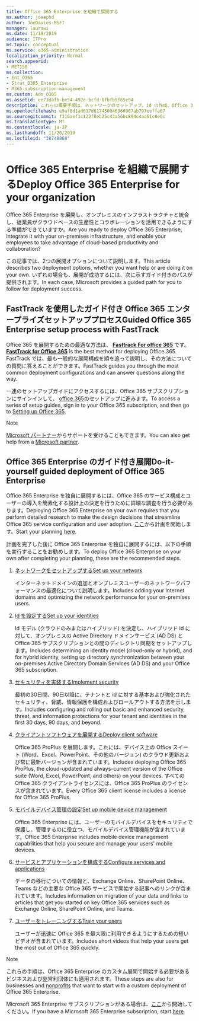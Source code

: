 ```yaml
---
title: Office 365 Enterprise を組織で展開する
ms.author: josephd
author: JoeDavies-MSFT
manager: laurawi
ms.date: 11/19/2019
audience: ITPro
ms.topic: conceptual
ms.service: o365-administration
localization_priority: Normal
search.appverid:
- MET150
ms.collection:
- Ent_O365
- Strat_O365_Enterprise
- M365-subscription-management
ms.custom: Adm_O365
ms.assetid: ee73dafb-be54-492e-bcfd-0fbfb5f65e94
description: これらの概要手順は、ネットワークのセットアップ、id の作成、Office 365 ProPlus の展開、データの移行、組織内のユーザーが Office 365 の使用を開始する際に役立つように設計されています。
ms.openlocfilehash: e9af8d1ad617d617450946966967ab797eeffa07
ms.sourcegitcommit: f316aef1c122f8eb25c43a56bc894c4aa61c8e0c
ms.translationtype: MT
ms.contentlocale: ja-JP
ms.lasthandoff: 11/20/2019
ms.locfileid: "38748068"
---
```

# <a name="deploy-office-365-enterprise-for-your-organization"></a><span data-ttu-id="43935-103">Office 365 Enterprise を組織で展開する</span><span class="sxs-lookup"><span data-stu-id="43935-103">Deploy Office 365 Enterprise for your organization</span></span>

<span data-ttu-id="43935-104">Office 365 Enterprise を展開し、オンプレミスのインフラストラクチャと統合し、従業員がクラウドベースの生産性とコラボレーションを活用できるようにする準備ができていますか。</span><span class="sxs-lookup"><span data-stu-id="43935-104">Are you ready to deploy Office 365 Enterprise, integrate it with your on-premises infrastructure, and enable your employees to take advantage of cloud-based productivity and collaboration?</span></span>

<span data-ttu-id="43935-105">この記事では、2つの展開オプションについて説明します。</span><span class="sxs-lookup"><span data-stu-id="43935-105">This article describes two deployment options, whether you want help or are doing it on your own.</span></span> <span data-ttu-id="43935-106">いずれの場合も、展開が成功するには、次に示すガイド付きのパスが提供されます。</span><span class="sxs-lookup"><span data-stu-id="43935-106">In each case, Microsoft provides a guided path for you to follow for deployment success.</span></span>

## <a name="guided-office-365-enterprise-setup-process-with-fasttrack"></a><span data-ttu-id="43935-107">FastTrack を使用したガイド付き Office 365 エンタープライズセットアッププロセス</span><span class="sxs-lookup"><span data-stu-id="43935-107">Guided Office 365 Enterprise setup process with FastTrack</span></span>

<span data-ttu-id="43935-108">Office 365 を展開するための最適な方法は、 **[Fasttrack For office 365](https://docs.microsoft.com/fasttrack/O365-fasttrack-benefit-for-office-365)** です。</span><span class="sxs-lookup"><span data-stu-id="43935-108">**[FastTrack for Office 365](https://docs.microsoft.com/fasttrack/O365-fasttrack-benefit-for-office-365)** is the best method for deploying Office 365.</span></span> <span data-ttu-id="43935-109">FastTrack では、最も一般的な展開構成を順を追って説明し、その方法についての質問に答えることができます。</span><span class="sxs-lookup"><span data-stu-id="43935-109">FastTrack guides you through the most common deployment configurations and can answer questions along the way.</span></span> 

<span data-ttu-id="43935-110">一連のセットアップガイドにアクセスするには、Office 365 サブスクリプションにサインインして、 [office 365](https://aka.ms/o365fasttrack)のセットアップに進みます。</span><span class="sxs-lookup"><span data-stu-id="43935-110">To access a series of setup guides, sign in to your Office 365 subscription, and then go to [Setting up Office 365](https://aka.ms/o365fasttrack).</span></span>

>[!Note]
><span data-ttu-id="43935-111">[Microsoft パートナー](https://www.microsoft.com/solution-providers/home)からサポートを受けることもできます。</span><span class="sxs-lookup"><span data-stu-id="43935-111">You can also get help from a [Microsoft partner](https://www.microsoft.com/solution-providers/home).</span></span>
>

## <a name="do-it-yourself-guided-deployment-of-office-365-enterprise"></a><span data-ttu-id="43935-112">Office 365 Enterprise のガイド付き展開</span><span class="sxs-lookup"><span data-stu-id="43935-112">Do-it-yourself guided deployment of Office 365 Enterprise</span></span>

<span data-ttu-id="43935-113">Office 365 Enterprise を独自に展開するには、Office 365 のサービス構成とユーザーの導入を簡素化する設計上の決定を行うために詳細な調査を行う必要があります。</span><span class="sxs-lookup"><span data-stu-id="43935-113">Deploying Office 365 Enterprise on your own requires that you perform detailed research to make the design decisions that streamline Office 365 service configuration and user adoption.</span></span> <span data-ttu-id="43935-114">[ここ](get-your-organization-ready-for-office-365.md)から計画を開始します。</span><span class="sxs-lookup"><span data-stu-id="43935-114">Start your planning [here](get-your-organization-ready-for-office-365.md).</span></span>

<span data-ttu-id="43935-115">計画を完了した後に Office 365 Enterprise を独自に展開するには、以下の手順を実行することをお勧めします。</span><span class="sxs-lookup"><span data-stu-id="43935-115">To deploy Office 365 Enterprise on your own after completing your planning, these are the recommended steps.</span></span>

1. [<span data-ttu-id="43935-116">ネットワークをセットアップする</span><span class="sxs-lookup"><span data-stu-id="43935-116">Set up your network</span></span>](set-up-network-for-office-365.md)

   <span data-ttu-id="43935-117">インターネットドメインの追加とオンプレミスユーザーのネットワークパフォーマンスの最適化について説明します。</span><span class="sxs-lookup"><span data-stu-id="43935-117">Includes adding your Internet domains and optimizing the network performance for your on-premises users.</span></span>
 
2. [<span data-ttu-id="43935-118">Id を設定する</span><span class="sxs-lookup"><span data-stu-id="43935-118">Set up your identities</span></span>](protect-your-global-administrator-accounts.md)

   <span data-ttu-id="43935-119">Id モデル (クラウドのみまたはハイブリッド) を決定し、ハイブリッド id に対して、オンプレミスの Active Directory ドメインサービス (AD DS) と Office 365 サブスクリプションとの間のディレクトリ同期をセットアップします。</span><span class="sxs-lookup"><span data-stu-id="43935-119">Includes determining an identity model (cloud-only or hybrid), and for hybrid identity, setting up directory synchronization between your on-premises Active Directory Domain Services (AD DS) and your Office 365 subscription.</span></span>

3. [<span data-ttu-id="43935-120">セキュリティを実装する</span><span class="sxs-lookup"><span data-stu-id="43935-120">Implement security</span></span>](https://docs.microsoft.com/office365/securitycompliance/security-roadmap)

   <span data-ttu-id="43935-121">最初の30日間、90日以降に、テナントと id に対する基本および強化されたセキュリティ、脅威、情報保護を構成およびロールアウトする方法を示します。</span><span class="sxs-lookup"><span data-stu-id="43935-121">Includes configuring and rolling out basic and enhanced security, threat, and information protections for your tenant and identities in the first 30 days, 90 days, and beyond.</span></span>
 
4. [<span data-ttu-id="43935-122">クライアントソフトウェアを展開する</span><span class="sxs-lookup"><span data-stu-id="43935-122">Deploy client software</span></span>](https://docs.microsoft.com/DeployOffice/deployment-guide-for-office-365-proplus)

   <span data-ttu-id="43935-123">Office 365 ProPlus を展開します。これには、デバイス上の Office スイート (Word、Excel、PowerPoint、その他のバージョン) のクラウド更新および常に最新バージョンが含まれています。</span><span class="sxs-lookup"><span data-stu-id="43935-123">Includes deploying Office 365 ProPlus, the cloud-updated and always-current version of the Office suite (Word, Excel, PowerPoint, and others) on your devices.</span></span> <span data-ttu-id="43935-124">すべての Office 365 クライアントライセンスには、Office 365 ProPlus のライセンスが含まれています。</span><span class="sxs-lookup"><span data-stu-id="43935-124">Every Office 365 client license includes a license for Office 365 ProPlus.</span></span>
 
5. [<span data-ttu-id="43935-125">モバイルデバイス管理の設定</span><span class="sxs-lookup"><span data-stu-id="43935-125">Set up mobile device management</span></span>](https://support.office.com/article/set-up-mobile-device-management-mdm-in-office-365-dd892318-bc44-4eb1-af00-9db5430be3cd)

   <span data-ttu-id="43935-126">Office 365 Enterprise には、ユーザーのモバイルデバイスをセキュリティで保護し、管理するのに役立つ、モバイルデバイス管理機能が含まれています。</span><span class="sxs-lookup"><span data-stu-id="43935-126">Office 365 Enterprise includes mobile device management capabilities that help you secure and manage your users' mobile devices.</span></span>
 
6. [<span data-ttu-id="43935-127">サービスとアプリケーションを構成する</span><span class="sxs-lookup"><span data-stu-id="43935-127">Configure services and applications</span></span>](configure-services-and-applications.md)

   <span data-ttu-id="43935-128">データの移行についての情報と、Exchange Online、SharePoint Online、Teams などの主要な Office 365 サービスで開始する記事へのリンクが含まれています。</span><span class="sxs-lookup"><span data-stu-id="43935-128">Includes information on migration of your data and links to articles that get you started on key Office 365 services such as Exchange Online, SharePoint Online, and Teams.</span></span>
 
7. [<span data-ttu-id="43935-129">ユーザーをトレーニングする</span><span class="sxs-lookup"><span data-stu-id="43935-129">Train your users</span></span>](https://docs.microsoft.com/office365/admin/admin-overview/get-started-with-office-365#training-resources-for-your-users)

   <span data-ttu-id="43935-130">ユーザーが迅速に Office 365 を最大限に利用できるようにするための短いビデオが含まれています。</span><span class="sxs-lookup"><span data-stu-id="43935-130">Includes short videos that help your users get the most out of Office 365 quickly.</span></span>
 

>[!Note]
><span data-ttu-id="43935-131">これらの手順は、Office 365 Enterprise のカスタム展開で開始する必要があるビジネスおよび[非](https://go.microsoft.com/fwlink/?LinkId=627221)営利団体にも適用されます。</span><span class="sxs-lookup"><span data-stu-id="43935-131">These steps are also for businesses and [nonprofits](https://go.microsoft.com/fwlink/?LinkId=627221) that want to start with a custom deployment of Office 365 Enterprise.</span></span> 
>

<span data-ttu-id="43935-132">Microsoft 365 Enterprise サブスクリプションがある場合は、[ここ](https://docs.microsoft.com/microsoft-365/enterprise/deploy-microsoft-365-enterprise)から開始してください。</span><span class="sxs-lookup"><span data-stu-id="43935-132">If you have a Microsoft 365 Enterprise subscription, start [here](https://docs.microsoft.com/microsoft-365/enterprise/deploy-microsoft-365-enterprise).</span></span>
